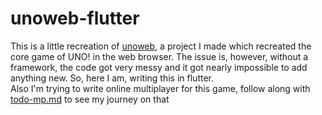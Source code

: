 # unoweb-flutter
This is a little recreation of [unoweb](https://github.com/paytontech/unoweb), a project I made which recreated the core game of UNO! in the web browser. The issue is, however, without a framework, the code got very messy and it got nearly impossible to add anything new. So, here I am, writing this in flutter.
<br>
Also I'm trying to write online multiplayer for this game, follow along with [todo-mp.md](https://github.com/paytontech/unoweb_flutter/blob/main/todo-mp.md) to see my journey on that
